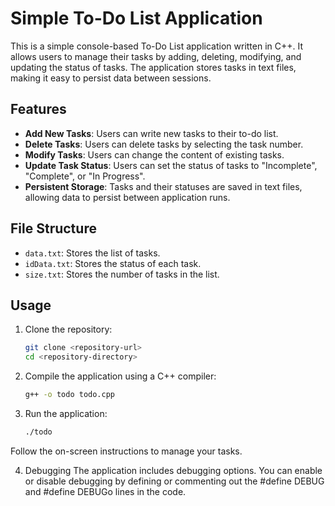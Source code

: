 # Simple To-Do List Application

This is a simple console-based To-Do List application written in C++. It allows users to manage their tasks by adding, deleting, modifying, and updating the status of tasks. The application stores tasks in text files, making it easy to persist data between sessions.

## Features

- **Add New Tasks**: Users can write new tasks to their to-do list.
- **Delete Tasks**: Users can delete tasks by selecting the task number.
- **Modify Tasks**: Users can change the content of existing tasks.
- **Update Task Status**: Users can set the status of tasks to "Incomplete", "Complete", or "In Progress".
- **Persistent Storage**: Tasks and their statuses are saved in text files, allowing data to persist between application runs.

## File Structure

- `data.txt`: Stores the list of tasks.
- `idData.txt`: Stores the status of each task.
- `size.txt`: Stores the number of tasks in the list.

## Usage

1. Clone the repository:
   ```bash
   git clone <repository-url>
   cd <repository-directory>
   
2. Compile the application using a C++ compiler:
    ```bash
    g++ -o todo todo.cpp
    
3. Run the application:
    ```bash
    ./todo
Follow the on-screen instructions to manage your tasks.

4. Debugging
The application includes debugging options. You can enable or disable debugging by defining or commenting out the #define DEBUG and #define DEBUGo lines in the code.
